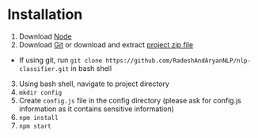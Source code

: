# Installation
1. Download [Node](https://nodejs.org/en/download/)
2. Download [Git](https://git-scm.com/downloads) or download and extract [project zip file](https://github.com/RadeshAndAryanNLP/nlp-classifier/archive/master.zip)
  * If using git, run `git clone https://github.com/RadeshAndAryanNLP/nlp-classifier.git` in bash shell 
3. Using bash shell, navigate to project directory
4. `mkdir config`
5. Create `config.js` file in the config directory (please ask for config.js information as it contains sensitive information)
6. `npm install`
7. `npm start`
